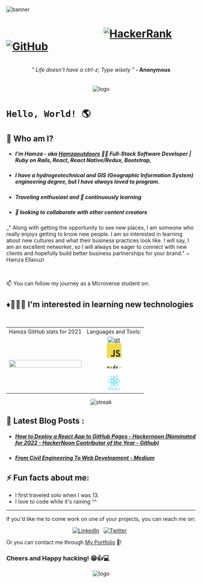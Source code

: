 
   <img alt="banner" src="https://user-images.githubusercontent.com/80895497/221565737-7cfc668b-db91-4ab7-b831-17587de8ff31.gif"/>

# &nbsp;&nbsp;&nbsp;&nbsp;&nbsp;&nbsp;&nbsp;&nbsp;&nbsp;&nbsp;&nbsp;&nbsp;&nbsp;&nbsp;&nbsp;&nbsp;&nbsp;&nbsp;&nbsp;&nbsp;&nbsp;&nbsp;&nbsp;&nbsp;&nbsp;&nbsp;&nbsp;&nbsp;&nbsp;&nbsp;&nbsp;&nbsp;&nbsp;&nbsp;&nbsp;&nbsp;&nbsp;&nbsp;&nbsp;<a href="https://www.hackerrank.com/ellaouzihamza" target="_blank"><img alt="HackerRank" src="https://img.shields.io/badge/-Hackerrank-2EC866?style=for-the-badge&logo=HackerRank&logoColor=white"/></a>&nbsp;&nbsp;<a href="https://github.com/Hamzaoutdoors" target="_blank"><img alt="GitHub" src="https://img.shields.io/badge/github-%23121011.svg?style=for-the-badge&logo=github&logoColor=white"/></a>


 </br>
 <div align="center">
  <em align="center">" Life doesn't have a ctrl-z; Type wisely "</em><strong> - Anonymous</strong>
  </div>
 </br>
 </br>
  <div align="center">
     <img alt="logo" src="https://camo.githubusercontent.com/d8d49a59fd20bc4cd6e471a051e4cec355061eab3a275fde5db124900af42456/68747470733a2f2f6d656469612e67697068792e636f6d2f6d656469612f7a6e74517a50513763664969632f67697068792e6769663f6369643d656366303565343738766c7a343462336f64647a75346f72746b78366169716e397a3834356f6e697532643939653437267269643d67697068792e6769662663743d67" width="100" height="100"/>
  </div>
 
# `Hello, World! 🌎` 
 
## 👨‍ Who am I?  

- ##### I'm Hamza - aka [Hamzaoutdoors](https://github.com/Hamzaoutdoors) 👨‍💻 Full-Stack Software Developer | Ruby on Rails, React, React Native/Redux, Bootstrap,
- ##### I have a hydrogeotechnical and GIS (Geographic Information System) engineering degree, but I have always loved to program.
- ##### Traveling enthusiast and 🌱 continuously learning
- ##### 👯 looking to collaborate with other content creators

_" Along with getting the opportunity to see new places, I am someone who really enjoys getting to know new people. I am so interested in learning about new cultures and what their business practices look like. I will say, I am an excellent networker, so I will always be eager to connect with new clients and hopefully build better business partnerships for your brand." ~ Hamza Ellaouzi

</br>

📫 You can follow my journey as a Microverse student on:
</br>

## :diamonds:🏃‍♂️💨 I'm interested in learning new technologies

</br>
<table align="center">
  <tr>
    <td align="center"> Hamza GitHub stats for 2021</td>
    <td align="center">Languages and Tools:</td>
  </tr>
  <tr>
    <td align="center"><img src="https://github-readme-stats.vercel.app/api?username=Hamzaoutdoors&show_icons=true&theme=dark" width=100% height=100%></td>
    <td align="center"><a href="https://git-scm.com/" target="_blank"> <img src="https://www.vectorlogo.zone/logos/git-scm/git-scm-icon.svg" alt="git" width="40" height="40"/> </a> </br> <a href="https://developer.mozilla.org/en-US/docs/Web/JavaScript" target="_blank"> <img src="https://raw.githubusercontent.com/devicons/devicon/master/icons/javascript/javascript-original.svg" alt="javascript" width="40" height="40"/> </a> </br> <a href="https://nodejs.org" target="_blank"> <img src="https://raw.githubusercontent.com/devicons/devicon/master/icons/nodejs/nodejs-original-wordmark.svg" alt="nodejs" width="40" height="40"/> </a> </br> <a href="https://reactjs.org/" target="_blank"> <img src="https://raw.githubusercontent.com/devicons/devicon/master/icons/react/react-original-wordmark.svg" alt="react" width="40" height="40"/> </a></td>
  </tr>
 </table>
 
 <div align="center">
    <img src="https://github-readme-streak-stats.herokuapp.com/?user=Hamzaoutdoors&theme=github-dark" alt="streak""/> 
</div>
 
## 📕 Latest Blog Posts :
                                                                                                                   
- ##### [How to Deploy a React App to GitHub Pages - Hackernoon (Nominated for 2022 - HackerNoon Contributor of the Year - Github)](https://hackernoon.com/how-to-deploy-a-react-app-to-github-pages)
- ##### [From Civil Engineering To Web Development - Medium](https://medium.com/@hamzaellaouzi/from-civil-engineer-with-3years-of-working-in-geology-to-software-engineer-8bfe708cc988)


## ⚡ Fun facts about me:
                                                                                                                   
- I first traveled solo when I was 13. 
- I love to code while it's raining ^^                                                                                                               
                                                                                                       

---

If you'd like me to come work on one of your projects, you can reach me on:
<div align="center">
<a href="https://www.linkedin.com/in/hamzaellaouzi/?locale=en_US" target="_blank"><img alt="LinkedIn" src="https://img.shields.io/badge/linkedin-%230077B5.svg?style=for-the-badge&logo=linkedin&logoColor=white"/></a>&nbsp;&nbsp;
 <a href="https://twitter.com/EllaouziHamza" target="_blank"><img alt="Twitter" src="https://img.shields.io/badge/@ellouzihamza-%231DA1F2.svg?style=for-the-badge&logo=Twitter&logoColor=white"/></a>&nbsp;&nbsp;
 </div>

Or you can contact me through [My Portfolio](https://hamza-ellaouzi.netlify.app/) 💼!


### Cheers and Happy hacking! 😁👍💻

 <div align="center">
   <img alt="logo" src="https://user-images.githubusercontent.com/80895497/230155403-76d32e0a-f51f-4d1c-b764-707fe9b654a9.png" width="300" height="300"/>
  </div>
 </br>

